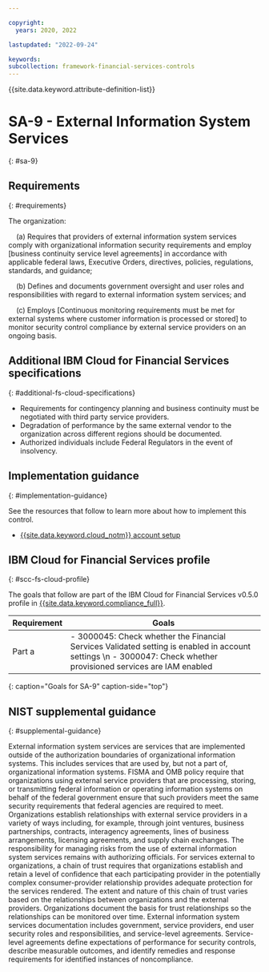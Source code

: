 ```yaml
---

copyright:
  years: 2020, 2022

lastupdated: "2022-09-24"

keywords: 
subcollection: framework-financial-services-controls
---
```


{{site.data.keyword.attribute-definition-list}}

# SA-9 - External Information System Services
{: #sa-9}

## Requirements
{: #requirements}

The organization:

&nbsp;&nbsp;&nbsp;&nbsp;(a) Requires that providers of external information system services comply with organizational information security requirements and employ [business continuity service level agreements] in accordance with applicable federal laws, Executive Orders, directives, policies, regulations, standards, and guidance;

&nbsp;&nbsp;&nbsp;&nbsp;(b) Defines and documents government oversight and user roles and responsibilities with regard to external information system services; and

&nbsp;&nbsp;&nbsp;&nbsp;(c) Employs [Continuous monitoring requirements must be met for external systems where customer information is processed or stored] to monitor security control compliance by external service providers on an ongoing basis.

## Additional IBM Cloud for Financial Services specifications
{: #additional-fs-cloud-specifications}

- Requirements for contingency planning and business continuity must be negotiated with third party service providers.
- Degradation of performance by the same external vendor to the organization across different regions should be documented.
- Authorized individuals include Federal Regulators in the event of insolvency.

## Implementation guidance
{: #implementation-guidance}

See the resources that follow to learn more about how to implement this control.

- [{{site.data.keyword.cloud_notm}} account setup](/docs/framework-financial-services?topic=framework-financial-services-shared-account-setup)

## IBM Cloud for Financial Services profile
{: #scc-fs-cloud-profile}

The goals that follow are part of the IBM Cloud for Financial Services v0.5.0 profile in [{{site.data.keyword.compliance_full}}](/docs/security-compliance?topic=security-compliance-getting-started).

| Requirement | Goals |
|-------------|-------|
| Part a | - 3000045: Check whether the Financial Services Validated setting is enabled in account settings \n - 3000047: Check whether provisioned services are IAM enabled | 
{: caption="Goals for SA-9" caption-side="top"}

## NIST supplemental guidance
{: #supplemental-guidance}

External information system services are services that are implemented outside of the authorization boundaries of organizational information systems. This includes services that are used by, but not a part of, organizational information systems. FISMA and OMB policy require that organizations using external service providers that are processing, storing, or transmitting federal information or operating information systems on behalf of the federal government ensure that such providers meet the same security requirements that federal agencies are required to meet. Organizations establish relationships with external service providers in a variety of ways including, for example, through joint ventures, business partnerships, contracts, interagency agreements, lines of business arrangements, licensing agreements, and supply chain exchanges. The responsibility for managing risks from the use of external information system services remains with authorizing officials. For services external to organizations, a chain of trust requires that organizations establish and retain a level of confidence that each participating provider in the potentially complex consumer-provider relationship provides adequate protection for the services rendered. The extent and nature of this chain of trust varies based on the relationships between organizations and the external providers. Organizations document the basis for trust relationships so the relationships can be monitored over time. External information system services documentation includes government, service providers, end user security roles and responsibilities, and service-level agreements. Service-level agreements define expectations of performance for security controls, describe measurable outcomes, and identify remedies and response requirements for identified instances of noncompliance.


